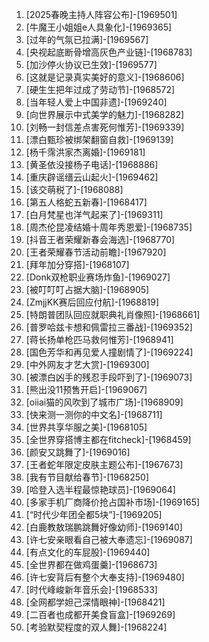 
1. [2025春晚主持人阵容公布]-[1969501]
1. [牛魔王小姐姐e人具象化]-[1969365]
1. [过年的气氛已拉满]-[1969567]
1. [央视起底断骨增高灰色产业链]-[1968783]
1. [加沙停火协议已生效]-[1969577]
1. [这就是记录真实美好的意义]-[1968606]
1. [硬生生把年过成了劳动节]-[1968572]
1. [当年轻人爱上中国非遗]-[1969240]
1. [向世界展示中式美学的魅力]-[1968282]
1. [刘畅一封信差点害死何惟芳]-[1969339]
1. [漂白甄珍被绑架翻窗自救]-[1969139]
1. [杨千霈洪家杰离婚]-[1969181]
1. [黄圣依没接杨子电话]-[1968886]
1. [重庆辟谣缙云山起火]-[1969462]
1. [该交萌税了]-[1968088]
1. [第五人格蛇五新春]-[1968417]
1. [白月梵星也洋气起来了]-[1969311]
1. [周杰伦昆凌结婚十周年秀恩爱]-[1968735]
1. [抖音王者荣耀新春会海选]-[1968770]
1. [王者荣耀春节活动前瞻]-[1967920]
1. [拜年加分穿搭]-[1968107]
1. [Donk双枪职业赛场炸鱼]-[1969027]
1. [被叮叮叮占据大脑]-[1968905]
1. [ZmjjKK赛后回应付航]-[1968819]
1. [特朗普团队回应就职典礼肖像照]-[1968661]
1. [普罗哈兹卡想和佩雷拉三番战]-[1969352]
1. [蒋长扬单枪匹马救何惟芳]-[1968941]
1. [国色芳华和再见爱人撞剧情了]-[1969224]
1. [中外网友才艺大赏]-[1969300]
1. [被漂白凶手的残忍手段吓到了]-[1969073]
1. [熊出没11预售开启]-[1969067]
1. [oiiai猫的风吹到了城市广场]-[1968909]
1. [快来测一测你的中文名]-[1968711]
1. [世界共享华服之美]-[1968105]
1. [全世界穿搭博主都在fitcheck]-[1968459]
1. [颜安又跳舞了]-[1969016]
1. [王者蛇年限定皮肤主题公布]-[1967673]
1. [我有节目献给春节]-[1968250]
1. [哈登入选半程最惊艳球员]-[1969064]
1. [多家手机厂商降价抢占国补市场]-[1969165]
1. [“时代少年团全都5块”]-[1969205]
1. [白鹿教敖瑞鹏跳舞好像幼师]-[1969140]
1. [许七安亲眼看自己被大奉遗忘]-[1969087]
1. [有点文化的车屁股]-[1969440]
1. [全世界都在做鸡蛋羹]-[1968673]
1. [许七安背后有整个大奉支持]-[1969480]
1. [时代峰峻新年音乐会]-[1968533]
1. [全网都学妲己深情眼神]-[1968421]
1. [二百者也成都开美食盲盒]-[1969269]
1. [考验默契程度的双人舞]-[1968224]